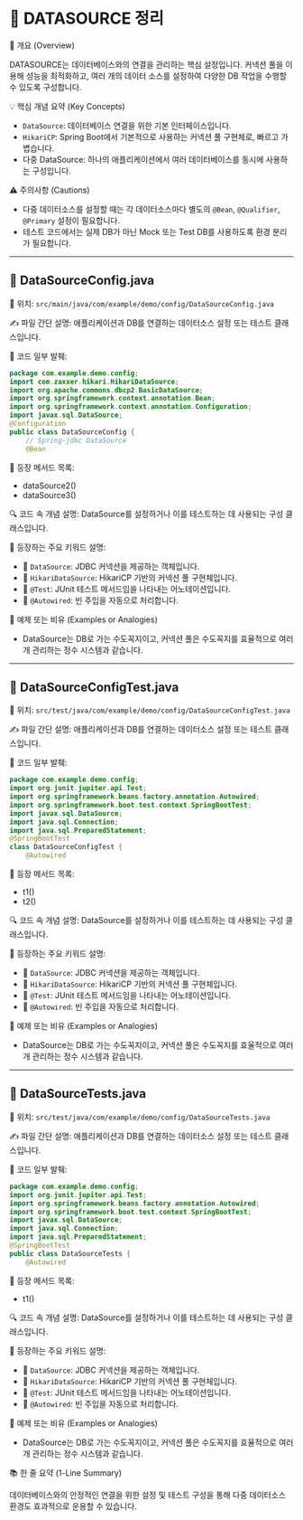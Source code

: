 
# 🧩 DATASOURCE 정리

📌 개요 (Overview)

DATASOURCE는 데이터베이스와의 연결을 관리하는 핵심 설정입니다. 커넥션 풀을 이용해 성능을 최적화하고, 여러 개의 데이터 소스를 설정하여 다양한 DB 작업을 수행할 수 있도록 구성합니다.

💡 핵심 개념 요약 (Key Concepts)

- `DataSource`: 데이터베이스 연결을 위한 기본 인터페이스입니다.
- `HikariCP`: Spring Boot에서 기본적으로 사용하는 커넥션 풀 구현체로, 빠르고 가볍습니다.
- 다중 DataSource: 하나의 애플리케이션에서 여러 데이터베이스를 동시에 사용하는 구성입니다.

⚠ 주의사항 (Cautions)

- 다중 데이터소스를 설정할 때는 각 데이터소스마다 별도의 `@Bean`, `@Qualifier`, `@Primary` 설정이 필요합니다.
- 테스트 코드에서는 실제 DB가 아닌 Mock 또는 Test DB를 사용하도록 환경 분리가 필요합니다.

---

## 📄 DataSourceConfig.java

📂 위치: `src/main/java/com/example/demo/config/DataSourceConfig.java`

✍️ 파일 간단 설명: 애플리케이션과 DB를 연결하는 데이터소스 설정 또는 테스트 클래스입니다.

🧩 코드 일부 발췌:
```java
package com.example.demo.config;
import com.zaxxer.hikari.HikariDataSource;
import org.apache.commons.dbcp2.BasicDataSource;
import org.springframework.context.annotation.Bean;
import org.springframework.context.annotation.Configuration;
import javax.sql.DataSource;
@Configuration
public class DataSourceConfig {
	// Spring-jdbc DataSource
	@Bean
```

📌 등장 메서드 목록:
- dataSource2()
- dataSource3()

🔍 코드 속 개념 설명:
DataSource를 설정하거나 이를 테스트하는 데 사용되는 구성 클래스입니다.

🧠 등장하는 주요 키워드 설명:
- 🔌 `DataSource`: JDBC 커넥션을 제공하는 객체입니다.
- 🚰 `HikariDataSource`: HikariCP 기반의 커넥션 풀 구현체입니다.
- 🧪 `@Test`: JUnit 테스트 메서드임을 나타내는 어노테이션입니다.
- 💉 `@Autowired`: 빈 주입을 자동으로 처리합니다.


🧪 예제 또는 비유 (Examples or Analogies)

- DataSource는 DB로 가는 수도꼭지이고, 커넥션 풀은 수도꼭지를 효율적으로 여러 개 관리하는 정수 시스템과 같습니다.


---

## 📄 DataSourceConfigTest.java

📂 위치: `src/test/java/com/example/demo/config/DataSourceConfigTest.java`

✍️ 파일 간단 설명: 애플리케이션과 DB를 연결하는 데이터소스 설정 또는 테스트 클래스입니다.

🧩 코드 일부 발췌:
```java
package com.example.demo.config;
import org.junit.jupiter.api.Test;
import org.springframework.beans.factory.annotation.Autowired;
import org.springframework.boot.test.context.SpringBootTest;
import javax.sql.DataSource;
import java.sql.Connection;
import java.sql.PreparedStatement;
@SpringBootTest
class DataSourceConfigTest {
    @Autowired
```

📌 등장 메서드 목록:
- t1()
- t2()

🔍 코드 속 개념 설명:
DataSource를 설정하거나 이를 테스트하는 데 사용되는 구성 클래스입니다.

🧠 등장하는 주요 키워드 설명:
- 🔌 `DataSource`: JDBC 커넥션을 제공하는 객체입니다.
- 🚰 `HikariDataSource`: HikariCP 기반의 커넥션 풀 구현체입니다.
- 🧪 `@Test`: JUnit 테스트 메서드임을 나타내는 어노테이션입니다.
- 💉 `@Autowired`: 빈 주입을 자동으로 처리합니다.


🧪 예제 또는 비유 (Examples or Analogies)

- DataSource는 DB로 가는 수도꼭지이고, 커넥션 풀은 수도꼭지를 효율적으로 여러 개 관리하는 정수 시스템과 같습니다.


---

## 📄 DataSourceTests.java

📂 위치: `src/test/java/com/example/demo/config/DataSourceTests.java`

✍️ 파일 간단 설명: 애플리케이션과 DB를 연결하는 데이터소스 설정 또는 테스트 클래스입니다.

🧩 코드 일부 발췌:
```java
package com.example.demo.config;
import org.junit.jupiter.api.Test;
import org.springframework.beans.factory.annotation.Autowired;
import org.springframework.boot.test.context.SpringBootTest;
import javax.sql.DataSource;
import java.sql.Connection;
import java.sql.PreparedStatement;
@SpringBootTest
public class DataSourceTests {
    @Autowired
```

📌 등장 메서드 목록:
- t1()

🔍 코드 속 개념 설명:
DataSource를 설정하거나 이를 테스트하는 데 사용되는 구성 클래스입니다.

🧠 등장하는 주요 키워드 설명:
- 🔌 `DataSource`: JDBC 커넥션을 제공하는 객체입니다.
- 🚰 `HikariDataSource`: HikariCP 기반의 커넥션 풀 구현체입니다.
- 🧪 `@Test`: JUnit 테스트 메서드임을 나타내는 어노테이션입니다.
- 💉 `@Autowired`: 빈 주입을 자동으로 처리합니다.


🧪 예제 또는 비유 (Examples or Analogies)

- DataSource는 DB로 가는 수도꼭지이고, 커넥션 풀은 수도꼭지를 효율적으로 여러 개 관리하는 정수 시스템과 같습니다.


📚 한 줄 요약 (1-Line Summary)

데이터베이스와의 안정적인 연결을 위한 설정 및 테스트 구성을 통해 다중 데이터소스 환경도 효과적으로 운용할 수 있습니다.
